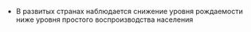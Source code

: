 - В развитых странах наблюдается снижение уровня рождаемости ниже уровня простого воспроизводства населения